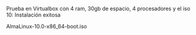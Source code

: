 Prueba en Virtualbox con 4 ram, 30gb de espacio, 4 procesadores y el iso 10: 
Instalación exitosa

AlmaLinux-10.0-x86_64-boot.iso